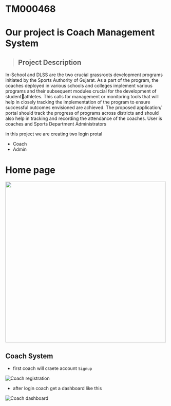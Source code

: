# TM000468 

# Our project is Coach Management System

> ## Project Description

   In-School and DLSS are the two crucial grassroots development programs initiated by the Sports Authority of Gujarat. As a part of the program, the coaches deployed in various schools and colleges implement various programs and their subsequent modules crucial for the development of studentathletes. This calls for management or monitoring tools that will help in closely tracking the implementation of the program to ensure successful outcomes envisioned are achieved. The proposed application/ portal should track the progress of programs across districts and should also help in tracking and recording the attendance of the coaches.
   User is coaches and Sports Department Administrators

   in this project we are creating two login protal 
   * Coach
   * Admin

# Home page

  <img src="https://github.com/Atveek/TM000468/assets/115652544/d9542f94-5a1d-4b61-8c19-c87a202fa08b"  width="500px"/>
  
 ## Coach System

   - first coach will craete account `Signup`

  ![Coach registration](https://github.com/Atveek/TM000468/assets/115652544/4c5e7ab3-b75a-401c-a554-06f3e28db654)

   - after login coach get a dashboard like this 

   ![Coach dashboard](https://github.com/Atveek/TM000468/assets/115652544/b749ad5c-9796-49ea-a2b7-45f6e25d3ab3)

 
